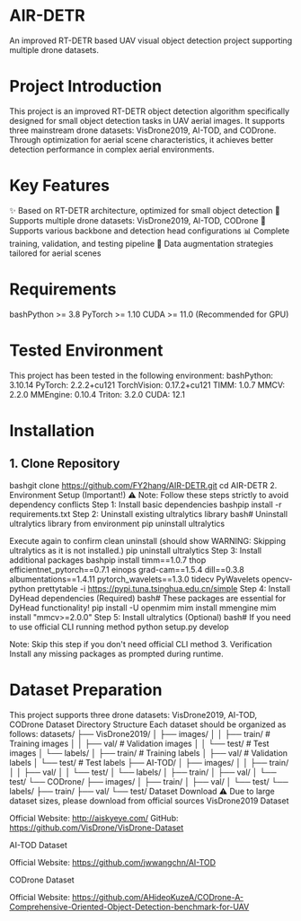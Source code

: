 # AIR-DETR
An improved RT-DETR based UAV visual object detection project supporting multiple drone datasets.
# Project Introduction
This project is an improved RT-DETR object detection algorithm specifically designed for small object detection tasks in UAV aerial images. It supports three mainstream drone datasets: VisDrone2019, AI-TOD, and CODrone. Through optimization for aerial scene characteristics, it achieves better detection performance in complex aerial environments.
# Key Features

✨ Based on RT-DETR architecture, optimized for small object detection
🚁 Supports multiple drone datasets: VisDrone2019, AI-TOD, CODrone
🔧 Supports various backbone and detection head configurations
📊 Complete training, validation, and testing pipeline
🎯 Data augmentation strategies tailored for aerial scenes

# Requirements
bashPython >= 3.8
PyTorch >= 1.10
CUDA >= 11.0 (Recommended for GPU)
# Tested Environment
This project has been tested in the following environment:
bashPython: 3.10.14
PyTorch: 2.2.2+cu121
TorchVision: 0.17.2+cu121
TIMM: 1.0.7
MMCV: 2.2.0
MMEngine: 0.10.4
Triton: 3.2.0
CUDA: 12.1
# Installation
## 1. Clone Repository
bashgit clone https://github.com/FY2hang/AIR-DETR.git
cd AIR-DETR
2. Environment Setup (Important!)
⚠️ Note: Follow these steps strictly to avoid dependency conflicts
Step 1: Install basic dependencies
bashpip install -r requirements.txt
Step 2: Uninstall existing ultralytics library
bash# Uninstall ultralytics library from environment
pip uninstall ultralytics

Execute again to confirm clean uninstall (should show WARNING: Skipping ultralytics as it is not installed.)
pip uninstall ultralytics
Step 3: Install additional packages
bashpip install timm==1.0.7 thop efficientnet_pytorch==0.7.1 einops grad-cam==1.5.4 dill==0.3.8 albumentations==1.4.11 pytorch_wavelets==1.3.0 tidecv PyWavelets opencv-python prettytable -i https://pypi.tuna.tsinghua.edu.cn/simple
Step 4: Install DyHead dependencies (Required)
bash# These packages are essential for DyHead functionality!
pip install -U openmim
mim install mmengine
mim install "mmcv>=2.0.0"
Step 5: Install ultralytics (Optional)
bash# If you need to use official CLI running method
python setup.py develop

Note: Skip this step if you don't need official CLI method
3. Verification
Install any missing packages as prompted during runtime.
#     Dataset Preparation
This project supports three drone datasets: VisDrone2019, AI-TOD, CODrone
Dataset Directory Structure
Each dataset should be organized as follows:
datasets/
├── VisDrone2019/
│   ├── images/
│   │   ├── train/          # Training images
│   │   ├── val/            # Validation images
│   │   └── test/           # Test images
│   └── labels/
│       ├── train/          # Training labels
│       ├── val/            # Validation labels
│       └── test/           # Test labels
├── AI-TOD/
│   ├── images/
│   │   ├── train/
│   │   ├── val/
│   │   └── test/
│   └── labels/
│       ├── train/
│       ├── val/
│       └── test/
└── CODrone/
    ├── images/
    │   ├── train/
    │   ├── val/
    │   └── test/
    └── labels/
        ├── train/
        ├── val/
        └── test/
Dataset Download
⚠️ Due to large dataset sizes, please download from official sources
VisDrone2019 Dataset

Official Website: http://aiskyeye.com/
GitHub: https://github.com/VisDrone/VisDrone-Dataset

AI-TOD Dataset

Official Website: https://github.com/jwwangchn/AI-TOD

CODrone Dataset

Official Website: https://github.com/AHideoKuzeA/CODrone-A-Comprehensive-Oriented-Object-Detection-benchmark-for-UAV

